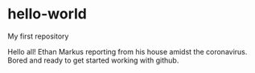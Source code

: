 # hello-world
My first repository

Hello all!
Ethan Markus reporting from his house amidst the coronavirus. Bored and ready to get started working with github.
